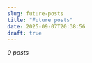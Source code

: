 ```yaml
---
slug: future-posts
title: "Future posts"
date: 2025-09-07T20:38:56
draft: true
---
```


*0 posts*


